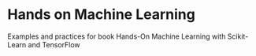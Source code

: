# Hands on Machine Learning
Examples and practices for book Hands-On Machine Learning with Scikit-Learn and TensorFlow
